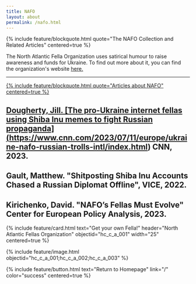 ```yaml
---
title: NAFO
layout: about
permalink: /nafo.html
---
```

{% include feature/blockquote.html quote="The NAFO Collection and Related Articles" centered=true %}

The North Atlantic Fella Organization uses satirical humour to raise awareness 
and funds for Ukraine. To find out more about it, you can find the organization's 
website <a href="https://nafo-ofan.org/en-ca">here.

---

{% include feature/blockquote.html quote="Articles about NAFO" centered=true %}


## Dougherty, Jill. [The pro-Ukraine internet fellas using Shiba Inu memes to fight Russian propaganda] (https://www.cnn.com/2023/07/11/europe/ukraine-nafo-russian-trolls-intl/index.html) CNN, 2023.

## Gault, Matthew. <a href="https://www.vice.com/en/article/shitposting-shiba-inu-accounts-chased-a-russian-diplomat-offline/"></a>"Shitposting Shiba Inu Accounts Chased a Russian Diplomat Offline", VICE, 2022.

## Kirichenko, David. <a href="https://cepa.org/article/nafos-fellas-must-evolve/"></a>"NAFO’s Fellas Must Evolve" Center for European Policy Analysis, 2023.


{% include feature/card.html text="Get your own Fella!" header="North Atlantic Fellas Organization" objectid="hc_c_a_001" width="25" centered=true %}




{% include feature/image.html objectid="hc_c_a_001;hc_c_a_002;hc_c_a_003" %}



{% include feature/button.html text="Return to Homepage" link="/" color="success" centered=true %}